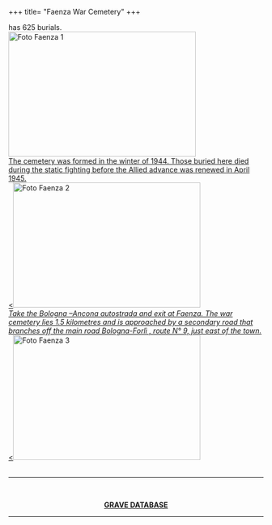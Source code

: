 +++
title= "Faenza War Cemetery"
+++

 has 625 burials. 
<br>
<a href="/images/files/Cimitero_Faenza1.JPG"  target=_blank><img src="/images/files/Cimitero_Faenza1.JPG" alt="Foto Faenza 1" width="370" height="247"><br>
The cemetery was formed  in the winter of 1944. Those buried here died during the static fighting before the Allied advance was renewed in April 1945.
<br>
<a href="/images/files/Cimitero_Faenza2.JPG"  target=_blank><<img src="/images/files/Cimitero_Faenza2.JPG" alt="Foto Faenza 2" width="370" height="247"><br>
<i>Take the Bologna –Ancona autostrada and exit at Faenza. The war cemetery lies 1.5 kilometres and is approached by a secondary road that branches off the main road Bologna-Forlì , route N° 9, just east of the town. </i><br>
<a href="/images/files/Cimitero_Faenza3.JPG"  target=_blank><<img src="/images/files/Cimitero_Faenza3.JPG" alt="Foto Faenza 3" width="370" height="247"><br>
<br><hr><br>
<center><b><a href="/images/files/faenza.pdf" > GRAVE DATABASE </a></b>
<br><hr>
